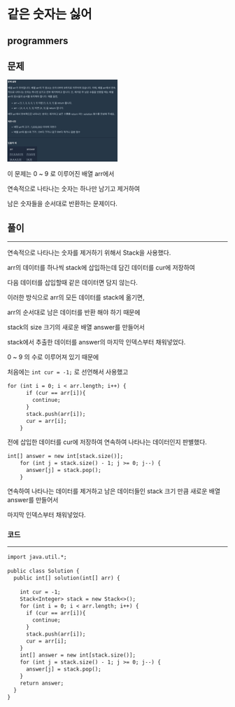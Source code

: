 # 같은 숫자는 싫어

## programmers

## 문제

<img src="./images/notSameNum-1.png" width="50%">

이 문제는 0 ~ 9 로 이루어진 배열 arr에서 

연속적으로 나타나는 숫자는 하나만 남기고 제거하여 

남은 숫자들을 순서대로 반환하는 문제이다.


## 풀이
---

연속적으로 나타나는 숫자를 제거하기 위해서 Stack을 사용했다.

arr의 데이터를 하나씩 stack에 삽입하는데 담긴 데이터를 cur에 저장하여 

다음 데이터를 삽입할때 같은 데이터면 담지 않는다.


이러한 방식으로 arr의 모든 데이터를 stack에 옮기면,

arr의 순서대로 남은 데이터를 반환 해야 하기 때문에 

stack의 size 크기의 새로운 배열 answer를 만들어서

stack에서 추출한 데이터를 answer의 마지막 인덱스부터 채워넣었다.


0 ~ 9 의 수로 이루어져 있기 때문에 

처음에는 `int cur = -1;` 로 선언해서 사용했고

```
for (int i = 0; i < arr.length; i++) {
      if (cur == arr[i]){
        continue;
      }
      stack.push(arr[i]);
      cur = arr[i];
    }
```
전에 삽입한 데이터를 cur에 저장하여 연속하여 나타나는 데이터인지 판별했다.

```
int[] answer = new int[stack.size()];
    for (int j = stack.size() - 1; j >= 0; j--) {
      answer[j] = stack.pop();
    }
```
연속하여 나타나는 데이터를 제거하고 남은 데이터들인 stack 크기 만큼 새로운 배열 answer를 만들어서

마지막 인덱스부터 채워넣었다.


### 코드
---



```
import java.util.*;

public class Solution {
  public int[] solution(int[] arr) {

    int cur = -1;
    Stack<Integer> stack = new Stack<>();
    for (int i = 0; i < arr.length; i++) {
      if (cur == arr[i]){
        continue;
      }
      stack.push(arr[i]);
      cur = arr[i];
    }
    int[] answer = new int[stack.size()];
    for (int j = stack.size() - 1; j >= 0; j--) {
      answer[j] = stack.pop();
    }
    return answer;
  }
}
```